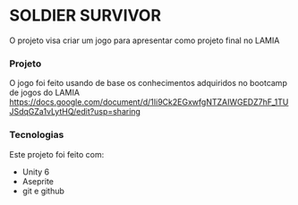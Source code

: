 # SOLDIER SURVIVOR
O projeto visa criar um jogo para apresentar como projeto final no LAMIA

### Projeto
O jogo foi feito usando de base os conhecimentos adquiridos no bootcamp de jogos do LAMIA
https://docs.google.com/document/d/1Ii9Ck2EGxwfgNTZAIWGEDZ7hF_1TUJSdqGZa1vLytHQ/edit?usp=sharing

### Tecnologias
Este projeto foi feito com:
- Unity 6
- Aseprite
- git e github
